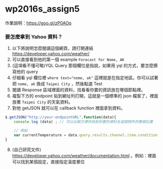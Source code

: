 # wp2016s_assign5
作業說明：https://goo.gl/zP0AOq



### 要怎麼拿到 Yahoo 資料？
1. 以下將說明怎麼閱讀這個網頁，請打開連結 https://developer.yahoo.com/weather/
2. 可以直接看到他的第一個 example `Forecast for Nome, AK`
3. (這項看不懂可略)YQL Query 那個欄位是指說，如果用 yql 的方式，要怎麼撰寫他的 query
4. 仔細看 yql 欄位裡 `where text="nome, ak"` 這裡就是在指定地區。你可以試著把 `nome, ak` 換成 `Taipei City` ，然後點選 Test
5. 閱讀 Response 區域裡面的資料，找看看你要的資訊放在哪個節點裡。
6. 複製下方的 endpoint 貼到網址列打開，這就是一個標準的 json 檔案了，裡面放著 `Taipei City` 的天氣資料。
7. 對他 getJSON 就可以在 callback function 裡面拿到資料。
```javascript
$.getJSON("http://your-endpointURL",function(data){
	console.log (data) ; // 可以比較方便你找到你要的資料在這個物件的哪個位置

	// 例如
	var currentTemperature = data.query.results.channel.item.condition.temp  ; // 就可以找到現在溫度
}
```
8. (自己研究文件) https://developer.yahoo.com/weather/documentation.html 。例如：裡面可以找到某個設定，直接指定溫度單位
